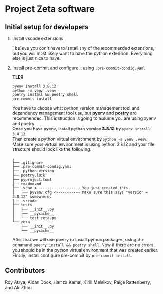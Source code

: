 # Project Zeta software

## Initial setup for developers

1. Install vscode extensions

    I believe you don't have to isntall any of the recommended extensions, but you will most likely want to have the
    python extension. Everything else is just nice to have.

2. Install pre-commit and configure it using `.pre-commit-condig.yaml`

    **TLDR**

    ```shell
    pyenv install 3.8.12
    python -m venv .venv
    poetry install && poetry shell
    pre-commit install
    ```

    You have to choose what python version management tool and dependency management tool use, but **pyenv** and
    **poetry** are recommended. This instruction is going to assume you are using pyenv and poetry.\
    Once you have pyenv, install python version **3.8.12** by `pyenv install 3.8.12`.\
    Then create a python virtual environment by `python -m venv .venv`.
    Make sure your virtual environment is using python 3.8.12 and your file structure should look like the following.

    ```file structure
    .
    ├── .gitignore
    ├── .pre-commit-condig.yaml
    ├── .python-version
    ├── poetry.lock
    ├── pyproject.toml
    ├── readme.md
    ├── .venv <-------------------- You just created this.
    │   └── pyvenv.cfg <----------- Make sure this says "version = 3.8.12" somewhere.
    ├── .vscode
    ├── tests
    │   ├── __init__.py
    │   ├── __pycache__
    │   └── test_zeta.py
    └── zeta
        ├── __init__.py
        └── __pycache__
    ```

    After that we will use poetry to install python packages, using the command `poetry install && poetry shell`.
    Now if there are no errors, you should be in the python virtual environment that was created earlier.\
    Finally, install configure pre-commit by `pre-commit install`.

## Contributors

Roy Ataya, Aidan Cook, Hamza Kamal, Kirill Melnikov, Paige Rattenberry, and Aki Zhou
